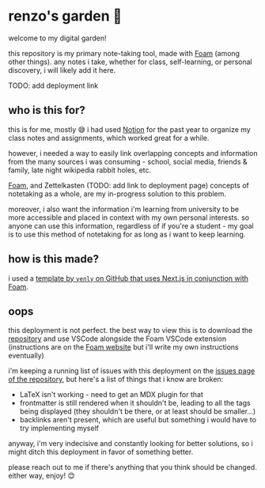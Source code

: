 # renzo's garden 🌿

welcome to my digital garden!

this repository is my primary note-taking tool, made with [Foam](https://foambubble.github.io/) (among other things). any notes i take, whether for class, self-learning, or personal discovery, i will likely add it here.

TODO: add deployment link

## who is this for?

this is for me, mostly 😅 i had used [Notion](https://www.notion.so/) for the past year to organize my class notes and assignments, which worked great for a while.

however, i needed a way to easily link overlapping concepts and information from the many sources i was consuming - school, social media, friends & family, late night wikipedia rabbit holes, etc.

[Foam](https://foambubble.github.io/), and Zettelkasten (TODO: add link to deployment page) concepts of notetaking as a whole, are my in-progress solution to this problem.

moreover, i also want the information i'm learning from university to be more accessible and placed in context with my own personal interests. so anyone can use this information, regardless of if you're a student - my goal is to use this method of notetaking for as long as i want to keep learning.

## how is this made?

i used a [template by `yenly` on GitHub that uses Next.js in conjunction with Foam](https://github.com/yenly/foamy-nextjs).

## oops

this deployment is not perfect. the best way to view this is to download the [repository](https://github.com/renzol2/digital-garden) and use VSCode alongside the Foam VSCode extension (instructions are on the [Foam website](https://foambubble.github.io/foam/#getting-started) but i'll write my own instructions eventually)

i'm keeping a running list of issues with this deployment on the [issues page of the repository](https://github.com/renzol2/digital-garden/issues), but here's a list of things that i know are broken:

- LaTeX isn't working - need to get an MDX plugin for that
- frontmatter is still rendered when it shouldn't be, leading to all the tags being displayed (they shouldn't be there, or at least should be smaller...)
- backlinks aren't present, which are useful but something i would have to try implementing myself

anyway, i'm very indecisive and constantly looking for better solutions, so i might ditch this deployment in favor of something better.

please reach out to me if there's anything that you think should be changed. either way, enjoy! 😊
